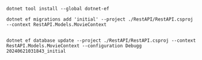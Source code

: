 ﻿```
dotnet tool install --global dotnet-ef
```

```
dotnet ef migrations add 'initial' --project ./RestAPI/RestAPI.csproj --context RestAPI.Models.MovieContext
```

```

dotnet ef database update --project ./RestAPI/RestAPI.csproj --context RestAPI.Models.MovieContext --configuration Debugg
20240621031843_initial
```
